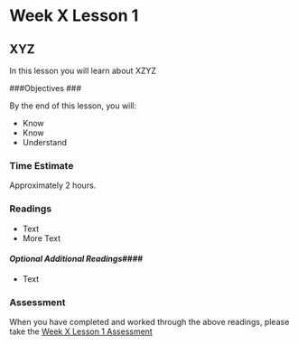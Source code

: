 # Week X Lesson 1 #
## XYZ ##

In this lesson you will learn about XZYZ

###Objectives ###

By the end of this lesson, you will:

- Know 
- Know 
- Understand 


### Time Estimate ###

Approximately 2 hours.

### Readings ####

- Text
- More Text
 
#### *Optional Additional Readings*####
- Text

### Assessment ###

When you have completed and worked through the above readings, please take the [Week X Lesson 1 Assessment]()